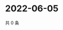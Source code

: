 # 2022-06-05

共 0 条

<!-- BEGIN WEIBO -->
<!-- 最后更新时间 Sun Jun 05 2022 12:18:00 GMT+0800 (China Standard Time) -->

<!-- END WEIBO -->
